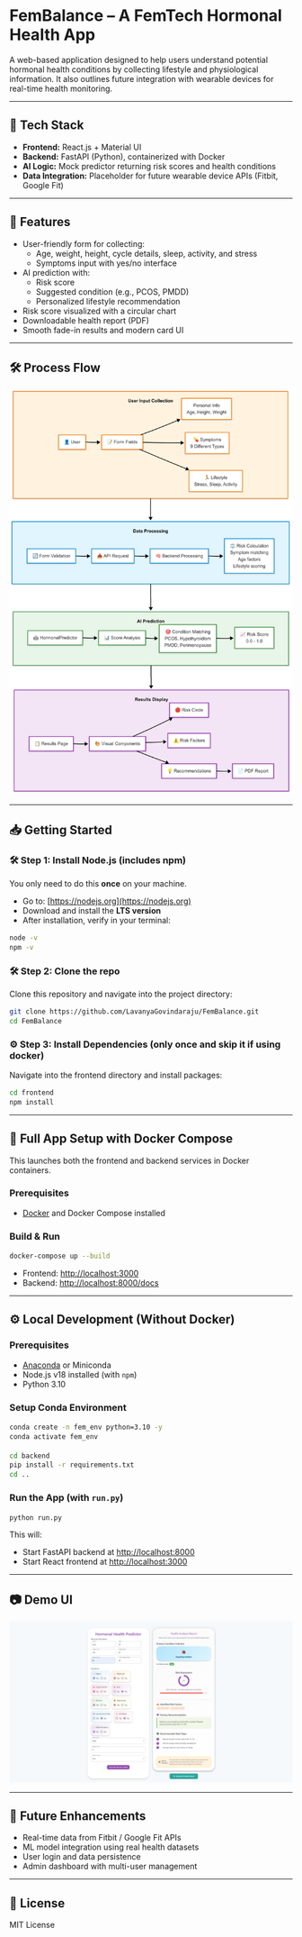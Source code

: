 # FemBalance – A FemTech Hormonal Health App

A web-based application designed to help users understand potential hormonal health conditions by collecting lifestyle and physiological information. It also outlines future integration with wearable devices for real-time health monitoring.

---

## 🔧 Tech Stack

- **Frontend:** React.js + Material UI
- **Backend:** FastAPI (Python), containerized with Docker
- **AI Logic:** Mock predictor returning risk scores and health conditions
- **Data Integration:** Placeholder for future wearable device APIs (Fitbit, Google Fit)

---

## 🚀 Features

- User-friendly form for collecting:
  - Age, weight, height, cycle details, sleep, activity, and stress
  - Symptoms input with yes/no interface
- AI prediction with:
  - Risk score
  - Suggested condition (e.g., PCOS, PMDD)
  - Personalized lifestyle recommendation
- Risk score visualized with a circular chart
- Downloadable health report (PDF)
- Smooth fade-in results and modern card UI

---

## 🛠️ Process Flow
<img src="images/Data_flow.png" alt="App Screenshot" width="600"/>

---

## 📥 Getting Started

### 🛠️ Step 1: Install Node.js (includes npm)

You only need to do this **once** on your machine.

- Go to: [https://nodejs.org](https://nodejs.org)
- Download and install the **LTS version**
- After installation, verify in your terminal:

```bash
node -v
npm -v
```

### 🛠️ Step 2: Clone the repo

Clone this repository and navigate into the project directory:

```bash
git clone https://github.com/LavanyaGovindaraju/FemBalance.git
cd FemBalance
```
### ⚙️ Step 3: Install Dependencies (only once and skip it if using docker)
Navigate into the frontend directory and install packages:

```bash
cd frontend
npm install
```
---

## 🐳 Full App Setup with Docker Compose

This launches both the frontend and backend services in Docker containers.

### Prerequisites

- [Docker](https://www.docker.com/products/docker-desktop) and Docker Compose installed

### Build & Run

```bash
docker-compose up --build
````

* Frontend: [http://localhost:3000](http://localhost:3000)
* Backend: [http://localhost:8000/docs](http://localhost:8000/docs)

---

## ⚙️ Local Development (Without Docker)

### Prerequisites

* [Anaconda](https://www.anaconda.com/products/distribution) or Miniconda
* Node.js v18 installed (with `npm`)
* Python 3.10

### Setup Conda Environment

```bash
conda create -n fem_env python=3.10 -y
conda activate fem_env

cd backend
pip install -r requirements.txt
cd ..
```

### Run the App (with `run.py`)

```bash
python run.py
```

This will:

* Start FastAPI backend at [http://localhost:8000](http://localhost:8000)
* Start React frontend at [http://localhost:3000](http://localhost:3000)

---

## 📷 Demo UI

![](images/health_predictor.png)

---

## 📡 Future Enhancements

* Real-time data from Fitbit / Google Fit APIs
* ML model integration using real health datasets
* User login and data persistence
* Admin dashboard with multi-user management

---

## 📜 License

MIT License
